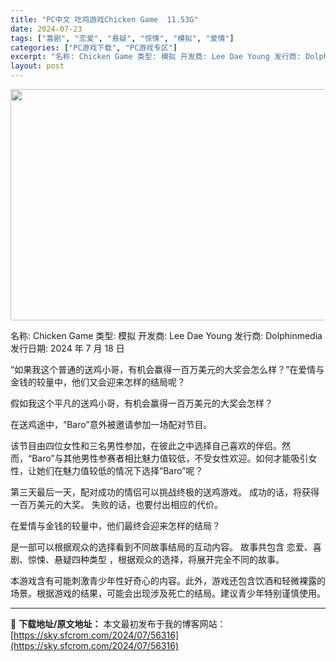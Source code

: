 ```yaml
---
title: "PC中文 吃鸡游戏Chicken Game  11.53G"
date: 2024-07-23
tags: ["喜剧", "恋爱", "悬疑", "惊悚", "模拟", "爱情"]
categories: ["PC游戏下载", "PC游戏专区"]
excerpt: "名称: Chicken Game 类型: 模拟 开发商: Lee Dae Young 发行商: Dolphinmedia 发行日期: 2024 年 7 月 18 日 “如果我这个普通的送鸡小哥，有机会赢得一百万美元的大奖会怎么样？”在爱情与金钱的较量中，他们又会迎来怎样的结局呢？ 假如我这个平凡的送&hellip;"
layout: post
---
```


<img class="aligncenter size-full wp-image-56317" src="https://sky.sfcrom.com/wp-content/uploads/2024/07/2024072306183012.webp" alt="" width="660" height="370" />

名称: Chicken Game
类型: 模拟
开发商: Lee Dae Young
发行商: Dolphinmedia
发行日期: 2024 年 7 月 18 日

“如果我这个普通的送鸡小哥，有机会赢得一百万美元的大奖会怎么样？”在爱情与金钱的较量中，他们又会迎来怎样的结局呢？

假如我这个平凡的送鸡小哥，有机会赢得一百万美元的大奖会怎样？

在送鸡途中，“Baro”意外被邀请参加一场配对节目。

该节目由四位女性和三名男性参加，在彼此之中选择自己喜欢的伴侣。然而，“Baro”与其他男性参赛者相比魅力值较低，不受女性欢迎。如何才能吸引女性，让她们在魅力值较低的情况下选择“Baro”呢？

第三天最后一天，配对成功的情侣可以挑战终极的送鸡游戏。
成功的话，将获得一百万美元的大奖。
失败的话，也要付出相应的代价。

在爱情与金钱的较量中，他们最终会迎来怎样的结局？

是一部可以根据观众的选择看到不同故事结局的互动内容。
故事共包含
恋爱、喜剧、惊悚、悬疑四种类型
，根据观众的选择，将展开完全不同的故事。

本游戏含有可能刺激青少年性好奇心的内容。此外，游戏还包含饮酒和轻微裸露的场景。根据游戏的结果，可能会出现涉及死亡的结局。建议青少年特别谨慎使用。

---
📖 **下载地址/原文地址：** 本文最初发布于我的博客网站：[https://sky.sfcrom.com/2024/07/56316](https://sky.sfcrom.com/2024/07/56316)
